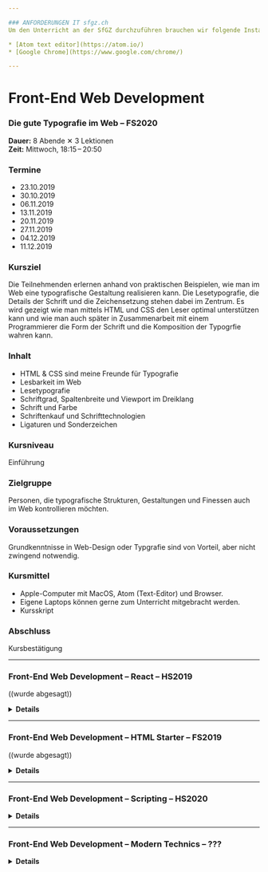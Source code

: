```yaml
---

### ANFORDERUNGEN IT sfgz.ch
Um den Unterricht an der SfGZ durchzuführen brauchen wir folgende Installationen auf den Computern.

* [Atom text editor](https://atom.io/)
* [Google Chrome](https://www.google.com/chrome/)

---
```


# Front-End Web Development



### Die gute Typografie im Web – FS2020 


**Dauer:** 8 Abende ✕ 3 Lektionen  
**Zeit:** Mittwoch, 18:15 – 20:50  

### Termine
* 23.10.2019
* 30.10.2019
* 06.11.2019
* 13.11.2019
* 20.11.2019
* 27.11.2019
* 04.12.2019
* 11.12.2019

### Kursziel
Die Teilnehmenden erlernen anhand von praktischen Beispielen, wie man im Web eine typografische Gestaltung realisieren kann. Die Lesetypografie, die Details der Schrift und die Zeichensetzung stehen dabei im Zentrum. Es wird gezeigt wie man mittels HTML und CSS den Leser optimal unterstützen kann und wie man auch später in Zusammenarbeit mit einem Programmierer die Form der Schrift und die Komposition der Typogrfie wahren kann. 

### Inhalt

* HTML & CSS sind meine Freunde für Typografie
* Lesbarkeit im Web 
* Lesetypografie
* Schriftgrad, Spaltenbreite und Viewport im Dreiklang
* Schrift und Farbe
* Schriftenkauf und Schrifttechnologien
* Ligaturen und Sonderzeichen


### Kursniveau
Einführung

### Zielgruppe
Personen, die typografische Strukturen, Gestaltungen und Finessen auch im Web kontrollieren möchten.

### Voraussetzungen
Grundkenntnisse in Web-Design oder Typgrafie sind von Vorteil, aber nicht zwingend notwendig.

### Kursmittel
*   Apple-Computer mit MacOS, Atom (Text-Editor) und Browser.    
*   Eigene Laptops können gerne zum Unterricht mitgebracht werden.    
*   Kursskript

### Abschluss
Kursbestätigung






* * *


### Front-End Web Development – React – HS2019 
((wurde abgesagt))

<details>
<summary><strong>Details</strong></summary>
   
**Dauer:** 8 Abende ✕ 3 Lektionen  
**Zeit:** Mittwoch, 18:15–20:50  

### Termine
* 23.10.2019
* 30.10.2019
* 06.11.2019
* 13.11.2019
* 20.11.2019
* 27.11.2019
* 04.12.2019
* 11.12.2019

### Kursziel
Die Teilnehmenden erlernen anhand von praktischen Beispielen wie man mittels React ein modernes Frontend-Framework einsetzen kann. Es wird in die Grundlagen eingeführt und erweiterte Techniken wie GraphQL werden anhand von einem kleinen Blog-Setup gezeigt. Die Teilnehmenden programmieren dabei in JavaScript (JS & JSX) und schreiben in einem Texteditor ihren Code von Hand. Grundkenntnisse in HTML und JavaSript sind notwendig.

### Inhalt

* Was ist ein Frontend-Framework?
* Grundlagen React 
* Konzepte und Technologien um Daten im User Interface zu präsentieren. 
* Create React App nutzen und anpassen.
* Interaktion in der Website. Transitions & Mutations.
* Wie nutze ich React als Blog (Gatsby)
* Öko-System rund um React


### Kursniveau
Fortgeschrittene

### Zielgruppe
Personen die in den Grundlagen von HTML und CSS bereits Erfahrungen gesammelt haben und nun einen Einstieg in React (Frontend-Framework) suchen.

### Voraussetzungen
Grundkenntnisse im Web Design sind notwendig.

### Arbeitsweise
Lernvorträge und selbstständiges Arbeiten.

### Kursmittel
* Apple-Computer mit MacOS, Atom (Text-Editor), Browser und Versionsverwaltung.
Eigene Computer/Laptops können gerne zum Unterricht mitgebracht werden.
* Kursskript

### Abschluss
Kursbestätigung


</details>


* * *

### Front-End Web Development – HTML Starter – FS2019
((wurde abgesagt))

<details>
<summary><strong>Details</strong></summary>

**Dauer:** 8 Abende ✕ 3 Lektionen  
**Zeit:** Mittwoch, 18:15–20:50  

### Termine
* 20.02.2019
* 27.02.2019
* 06.03.2019
* 13.03.2019
* 20.03.2019
* 27.03.2019
* 03.04.2019
* 10.04.2019

### Kursziel
Die Teilnehmenden lernen anhand von praktischen Beispielen ein HTML-Seite zu erstellen und diese mittels CSS (Styling) zu gestalten. Die vermittelten Grundlagen ermöglichen unabhängig von einem später eingesetzten CMS (Content Management System) die Konzepte einer Webseite vertiefter zu verstehen und für sich nutzbar zu machen. Der HTML-Code wird von Hand geschrieben, doch die erzielten Resulate sollen visuell und typografisch ansprechend ausgeführt werden. Gestalterische Grundkenntnisse sind von Vorteil, jedoch nicht zwingend notwendig.

### Inhalt
*   Was ist eine Auszeichnungssprache (HTML)?
*   Herkunft und aktuelle Entwicklung von HTML
*   Arbeitsweise bei der Entwicklung/Programmierung
*   Zusammenspiel HTML (Dokumentenstruktur) und CSS (Styling)
*   Definition von Design, Typografie und Layout in CSS
*   Typografie im 21. Jahrhundert
*   Versionenverwaltung von Code
*   GIT für die Versionsverwaltung

### Kursniveau
Einführung

### Zielgruppe
Personen, die sich die Grundlagen von HTML und CSS aneignen möchten und später Gestaltung mittels Webtechnologie realisieren möchten.

### Voraussetzungen
Grundkenntnisse im Web-Design sind von Vorteil, aber nicht zwingend notwendig.

### Kursmittel
*   Apple-Computer mit MacOS, Atom (Text-Editor), Browser und Versionsverwaltung.    
*   Eigene Laptops können gerne zum Unterricht mitgebracht werden.    
*   Kursskript

### Abschluss
Kursbestätigung

</details>





* * *
### Front-End Web Development – Scripting – HS2020

<details>
<summary><strong>Details</strong></summary>

* JavaScript
* ES6
* Webpack & PostCSS

</details>


* * *

### Front-End Web Development – Modern Technics – ???

<details>
<summary><strong>Details</strong></summary>
   
* Webpack & PostCSS
* CSS Flexbox
* CSS Grids
* Typography & Fonts
* SVG – JPG – PNG
* Video

</details>

